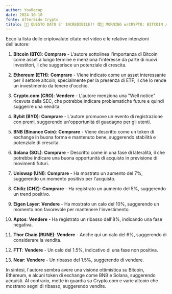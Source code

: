 ```yaml
---
author: YouRecap
date: 2024-10-10
fonte: AfterSide Crypto
titolo: 🚨😨 QUESTO DATO E' INCREDIBILE!! 😨🚨 MORNING w/CRYPTO: BITCOIN / ALTCOINS [time sensitive]
---
```


Ecco la lista delle criptovalute citate nel video e le relative intenzioni dell'autore:

1. **Bitcoin (BTC)**: **Comprare** - L'autore sottolinea l'importanza di Bitcoin come asset a lungo termine e menziona l'interesse da parte di nuovi investitori, il che suggerisce un potenziale di crescita.

2. **Ethereum (ETH)**: **Comprare** - Viene indicato come un asset interessante per il settore altcoin, specialmente per la presenza di ETF, il che lo rende un investimento da tenere d'occhio.

3. **Crypto.com (CRO)**: **Vendere** - L'autore menziona una "Well notice" ricevuta dalla SEC, che potrebbe indicare problematiche future e quindi suggerire una vendita.

4. **Bybit (BYD)**: **Comprare** - L'autore promuove un evento di registrazione con premi, suggerendo un'opportunità di guadagno per gli utenti.

5. **BNB (Binance Coin)**: **Comprare** - Viene descritto come un token di exchange in buona forma e mantenuto bene, suggerendo stabilità e potenziale di crescita.

6. **Solana (SOL)**: **Comprare** - Descritto come in una fase di lateralità, il che potrebbe indicare una buona opportunità di acquisto in previsione di movimenti futuri.

7. **Uniswap (UNI)**: **Comprare** - Ha mostrato un aumento del 7%, suggerendo un momento positivo per l'acquisto.

8. **Chiliz (CHZ)**: **Comprare** - Ha registrato un aumento del 5%, suggerendo un trend positivo.

9. **Eigen Layer**: **Vendere** - Ha mostrato un calo del 10%, suggerendo un momento non favorevole per mantenere l'investimento.

10. **Aptos**: **Vendere** - Ha registrato un ribasso dell'8%, indicando una fase negativa.

11. **Thor Chain (RUNE)**: **Vendere** - Anche qui un calo del 6%, suggerendo di considerare la vendita.

12. **FTT**: **Vendere** - Un calo del 1.5%, indicativo di una fase non positiva.

13. **Near**: **Vendere** - Un ribasso del 1.5%, suggerendo di vendere.

In sintesi, l'autore sembra avere una visione ottimistica su Bitcoin, Ethereum, e alcuni token di exchange come BNB e Solana, suggerendo acquisti. Al contrario, mette in guardia su Crypto.com e varie altcoin che mostrano segni di ribasso, suggerendo vendite.

